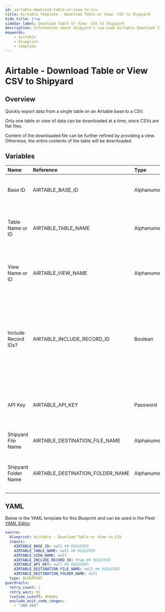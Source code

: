 ```yaml
---
id: airtable-download-table-or-view-to-csv
title: Airtable Template - Download Table or View  CSV to Shipyard
hide_title: true
sidebar_label: Download Table or View  CSV to Shipyard
description: Information about Shipyard's low-code Airtable Download Table or View  CSV to Shipyard blueprint. Quickly export your data from an Airtable Table or View.  
keywords:
    - airtable
    - blueprint
    - template
---
```


# Airtable - Download Table or View  CSV to Shipyard

## Overview
Quickly export data from a single table on an Airtable base to a CSV. 

Only one table or view of data can be downloaded at a time, since CSVs are flat files.

Content of the downloaded file can be further refined by providing a view. Otherwise, the entire contents of the table will be downloaded.


## Variables

| Name | Reference | Type | Required | Default | Options | Description |
|:-----|:----------|:-----|:---------|:--------|:--------|:------------|
| Base ID | AIRTABLE_BASE_ID  | Alphanumeric |:white_check_mark: | - | - | The ID of your Airtable base. Found in the URL of your base and starts with `app` |
| Table Name or ID | AIRTABLE_TABLE_NAME  | Alphanumeric |:white_check_mark: | - | - | Can be the Name (case sensitive) or the ID of the table. The ID can be found in the URL and always starts with `tbl`. |
| View Name or ID | AIRTABLE_VIEW_NAME  | Alphanumeric |:heavy_minus_sign: | - | - | Can be the Name (case sensitive) or the ID of the view. The ID can be found in the URL and always starts with `viw`. |
| Include Record IDs? | AIRTABLE_INCLUDE_RECORD_ID  | Boolean |:white_check_mark: | `True` | - | If checked, an additional column named `airtable_record_ids` will be created in the CSV containing each row's unique Airtable Record ID. This is recommended if data ever needs to be reloaded back into Airtable in the future. |
| API Key | AIRTABLE_API_KEY  | Password |:white_check_mark: | - | - | API Key associated with a user that has access to the specified Base, Table, and View listed. Will usually start with `key`. |
| Shipyard File Name | AIRTABLE_DESTINATION_FILE_NAME  | Alphanumeric |:white_check_mark: | - | - | Name of file to be generated with the results. Should be `.csv` extension. |
| Shipyard Folder Name | AIRTABLE_DESTINATION_FOLDER_NAME  | Alphanumeric |:heavy_minus_sign: | - | - | Folder where the file should be downloaded. Leaving blank will place the file in the home directory. |


## YAML
Below is the YAML template for this Blueprint and can be used in the Fleet [YAML Editor](../../reference/fleets/yaml-editor.md).
```yaml
source:
  blueprint: Airtable - Download Table or View to CSV
  inputs:
    AIRTABLE_BASE_ID: null ## REQUIRED
    AIRTABLE_TABLE_NAME: null ## REQUIRED
    AIRTABLE_VIEW_NAME: null 
    AIRTABLE_INCLUDE_RECORD_ID: true ## REQUIRED
    AIRTABLE_API_KEY: null ## REQUIRED
    AIRTABLE_DESTINATION_FILE_NAME: null ## REQUIRED
    AIRTABLE_DESTINATION_FOLDER_NAME: null 
  type: BLUEPRINT
guardrails:
  retry_count: 1
  retry_wait: 0s
  runtime_cutoff: 4h0m0s
  exclude_exit_code_ranges:
    - "200-203"
```
